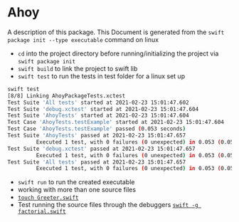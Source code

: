 # Ahoy

A description of this package.
This Document is generated from the `swift package init --type executable` command on linux

- `cd` into the project directory before  running/initializing the  project via  `swift package init`
- `swift build` to link the project to swift lib
- `swift test` to run the tests in test folder for a linux set up
  
```bash
swift test
[8/8] Linking AhoyPackageTests.xctest
Test Suite 'All tests' started at 2021-02-23 15:01:47.602
Test Suite 'debug.xctest' started at 2021-02-23 15:01:47.604
Test Suite 'AhoyTests' started at 2021-02-23 15:01:47.604
Test Case 'AhoyTests.testExample' started at 2021-02-23 15:01:47.604
Test Case 'AhoyTests.testExample' passed (0.053 seconds)
Test Suite 'AhoyTests' passed at 2021-02-23 15:01:47.657
         Executed 1 test, with 0 failures (0 unexpected) in 0.053 (0.053) seconds
Test Suite 'debug.xctest' passed at 2021-02-23 15:01:47.657
         Executed 1 test, with 0 failures (0 unexpected) in 0.053 (0.053) seconds
Test Suite 'All tests' passed at 2021-02-23 15:01:47.657
         Executed 1 test, with 0 failures (0 unexpected) in 0.053 (0.053) seconds
```

- `swift run` to run the created executable
- working with more than one source files
- [``touch Greeter.swift``](Sources/Greeter.swift)
- Test running the source files through the debuggers [`swift -g factorial.swift`](Sources/Ahoy/factorial.swift)
